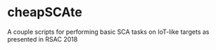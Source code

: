 # cheapSCAte
A couple scripts for performing basic SCA tasks on IoT-like targets as presented in RSAC 2018

